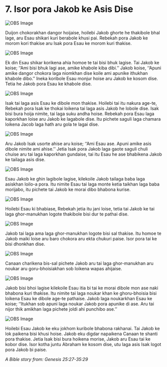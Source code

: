# 7. Isor pora Jakob ke Asis Dise

![OBS Image](https://cdn.door43.org/obs/jpg/360px/obs-en-07-01.jpg)

Duijon chokorakhan dangor hoijaise, hoilebi Jakob ghorte he thakibole bhal lage, aru Esau shikari kuri berabole khusi pai. Rebekah pora Jakob ke morom kori thakise aru Isak pora Esau ke morom kuri thakise.

![OBS Image](https://cdn.door43.org/obs/jpg/360px/obs-en-07-02.jpg)

Ek din Esau shikar korikena ahia homoe te tai bisi bhuk lagise.  Tai Jakob ke koise; ‘‘Ami bisi bhuk lagi ase, amike khabole kiba dibi.’’ Jakob koise, ‘‘Apuni amike dangor chokora laga niomkhan dise koile ami apunike ithukhan khabole dibo.’’ Ineka koribole Esau monjur hoise aru Jakob ke kosom dise. Tetia he Jakob pora Esau ke khabole dise. 

![OBS Image](https://cdn.door43.org/obs/jpg/360px/obs-en-07-03.jpg)

Isak tai laga asis Esau ke dibole mon thakise. Hoilebi tai itu nakura age-te, Rebekah pora Isak ke thokai loikena tai laga asis Jakob he lobole dise.  Isak bisi bura hoija nimite, tai laga suku andha hoise. Rebekah pora Esau laga kaporkhan loise aru Jakob ke lagabole dise. Itu pichete saguli laga chamara loikena Jacob laga hath aru gola te lagai dise. 

![OBS Image](https://cdn.door43.org/obs/jpg/360px/obs-en-07-04.jpg)

Aru Jakob Isak usorte ahise aru koise; ‘‘Ami Esau ase. Apuni amike asis dibole nimite ami ahise.’’ Jetia Isak pora Jakob laga gaote saguli chuli chuise aru tai laga kaporkhan gundaise, tai itu Esau he ase bhabikena Jakob ke tailaga asis dise.   

![OBS Image](https://cdn.door43.org/obs/jpg/360px/obs-en-07-05.jpg)

Esau Jakob ke ghin lagibole lagise, kilekoile Jakob tailaga baba laga asiskhan loilo-a pora. Itu nimite Esau tai laga monte ketia taikhan laga baba morijabo, itu pichete tai Jakob ke morai dibo bhabona kurise. 

![OBS Image](https://cdn.door43.org/obs/jpg/360px/obs-en-07-06.jpg)

Hoilebi Esau ki bhabiase, Rebekah jetia itu jani loise, tetia tai Jakob ke tai laga ghor-manukhan logote thakibole bisi dur te pathai dise.  

![OBS Image](https://cdn.door43.org/obs/jpg/360px/obs-en-07-07.jpg)

Jakob tai laga ama laga ghor-manukhan logote bisi sal thakise. Itu homoe te Jakob maiki loise aru baro chokora aru ekta chukuri paise. Isor pora tai ke bisi dhonkhan dise. 

![OBS Image](https://cdn.door43.org/obs/jpg/360px/obs-en-07-08.jpg)

Canaan charikena bis-sal pichete Jakob aru tai laga ghor-manukhan aru noukar aru goru-bhoisiakhan sob loikena wapas ahijaise. 

![OBS Image](https://cdn.door43.org/obs/jpg/360px/obs-en-07-09.jpg)

Jakob bisi bhoi lagise kilekoile Esau itia bi tai ke morai dibole mon ase naki bhabona kuri thakise. Itu nimite tai laga noukar khan ke ghoru-bhoisia bisi loikena Esau ke dibole age-te pathaise. Jakob laga noukarkhan Esau ke koise; ‘‘Itukhan sob apuni laga noukar Jakob pora apunike di ase. Aru tai nijor thik amikhan laga pichete joldi ahi punchibo ase.’’

![OBS Image](https://cdn.door43.org/obs/jpg/360px/obs-en-07-10.jpg)

Hoilebi Esau Jakob ke eku jokhom kuribole bhabona rakhanai. Tai Jakob ke lok paikena bisi khusi hoise. Jakob eku digdar napaikena Canaan te shanti pora thakise. Jetia Isak bisi bura hoikena morise, Jakob aru Esau tai ke kobor dise.  Isor kotha juntu Abraham ke kosom dise, utu laga asis Isak logot pora Jakob bi paise. 

_A Bible story from: Genesis 25:27-35:29_

